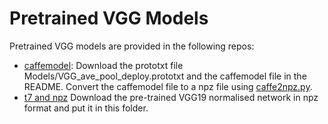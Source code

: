 [//]: <links>
[caffemodel]: https://github.com/leongatys/DeepTextures
[t7_npz]: https://github.com/elleryqueenhomels/arbitrary_style_transfer

# Pretrained VGG Models

Pretrained VGG models are provided in the following repos:
* [caffemodel][caffemodel]: Download the prototxt file Models/VGG_ave_pool_deploy.prototxt and the caffemodel file in the README. Convert the caffemodel file to a npz file using [caffe2npz.py](caffe2npz.py).
* [t7 and npz][t7_npz] Download the pre-trained VGG19 normalised network in npz format and put it in this folder.
